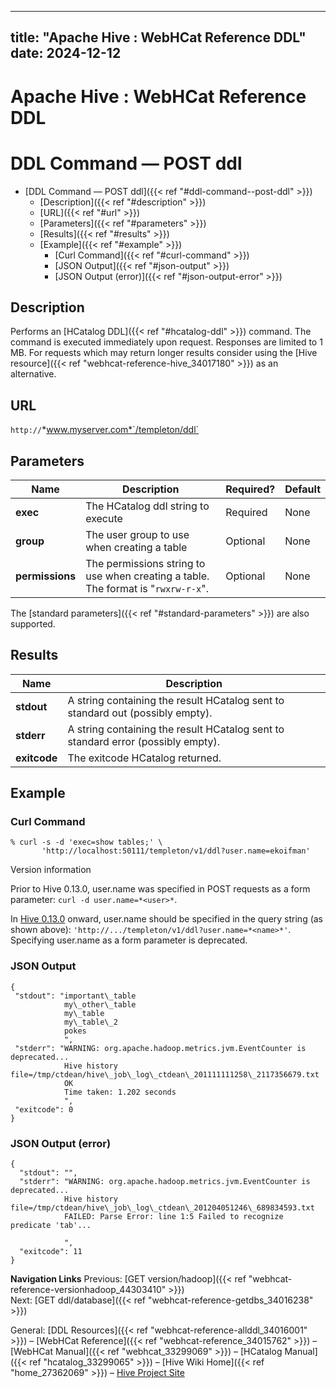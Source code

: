---

title: "Apache Hive : WebHCat Reference DDL"
date: 2024-12-12
----------------

# Apache Hive : WebHCat Reference DDL

# DDL Command — POST ddl

* [DDL Command — POST ddl]({{< ref "#ddl-command--post-ddl" >}})
  + [Description]({{< ref "#description" >}})
  + [URL]({{< ref "#url" >}})
  + [Parameters]({{< ref "#parameters" >}})
  + [Results]({{< ref "#results" >}})
  + [Example]({{< ref "#example" >}})
    - [Curl Command]({{< ref "#curl-command" >}})
    - [JSON Output]({{< ref "#json-output" >}})
    - [JSON Output (error)]({{< ref "#json-output-error" >}})

## Description

Performs an [HCatalog DDL]({{< ref "#hcatalog-ddl" >}}) command. The command is executed immediately upon request. Responses are limited to 1 MB. For requests which may return longer results consider using the [Hive resource]({{< ref "webhcat-reference-hive_34017180" >}}) as an alternative.

## URL

`http://`*www.myserver.com*`/templeton/ddl`

## Parameters

|      Name       |                                    Description                                    | Required? | Default |
|-----------------|-----------------------------------------------------------------------------------|-----------|---------|
| **exec**        | The HCatalog ddl string to execute                                                | Required  | None    |
| **group**       | The user group to use when creating a table                                       | Optional  | None    |
| **permissions** | The permissions string to use when creating a table. The format is "`rwxrw-r-x`". | Optional  | None    |

The [standard parameters]({{< ref "#standard-parameters" >}}) are also supported.

## Results

|     Name     |                                   Description                                    |
|--------------|----------------------------------------------------------------------------------|
| **stdout**   | A string containing the result HCatalog sent to standard out (possibly empty).   |
| **stderr**   | A string containing the result HCatalog sent to standard error (possibly empty). |
| **exitcode** | The exitcode HCatalog returned.                                                  |

## Example

### Curl Command

```
% curl -s -d 'exec=show tables;' \
       'http://localhost:50111/templeton/v1/ddl?user.name=ekoifman'

```

Version information

Prior to Hive 0.13.0, user.name was specified in POST requests as a form parameter: `curl -d user.name=*<user>*`.

In [Hive 0.13.0](https://issues.apache.org/jira/browse/HIVE-6576) onward, user.name should be specified in the query string (as shown above): `'http://.../templeton/v1/ddl?user.name=*<name>*'`. Specifying user.name as a form parameter is deprecated.

### JSON Output

```
{
 "stdout": "important\_table
            my\_other\_table
            my\_table
            my\_table\_2
            pokes
            ",
 "stderr": "WARNING: org.apache.hadoop.metrics.jvm.EventCounter is deprecated...
            Hive history file=/tmp/ctdean/hive\_job\_log\_ctdean\_201111111258\_2117356679.txt
            OK
            Time taken: 1.202 seconds
            ",
 "exitcode": 0
}

```

### JSON Output (error)

```
{
  "stdout": "",
  "stderr": "WARNING: org.apache.hadoop.metrics.jvm.EventCounter is deprecated...
            Hive history file=/tmp/ctdean/hive\_job\_log\_ctdean\_201204051246\_689834593.txt
            FAILED: Parse Error: line 1:5 Failed to recognize predicate 'tab'...

            ",
  "exitcode": 11
}

```

**Navigation Links**
Previous: [GET version/hadoop]({{< ref "webhcat-reference-versionhadoop_44303410" >}})  
Next: [GET ddl/database]({{< ref "webhcat-reference-getdbs_34016238" >}})

General: [DDL Resources]({{< ref "webhcat-reference-allddl_34016001" >}}) – [WebHCat Reference]({{< ref "webhcat-reference_34015762" >}}) – [WebHCat Manual]({{< ref "webhcat_33299069" >}}) – [HCatalog Manual]({{< ref "hcatalog_33299065" >}}) – [Hive Wiki Home]({{< ref "home_27362069" >}}) – [Hive Project Site](http://hive.apache.org/)


